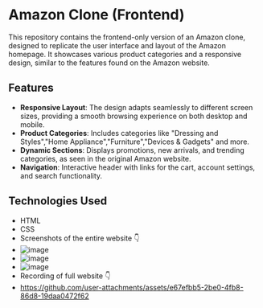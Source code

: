 # Amazon Clone (Frontend)

This repository contains the frontend-only version of an Amazon clone, designed to replicate the user interface and layout of the Amazon homepage. It showcases various product categories and a responsive design, similar to the features found on the Amazon website.

## Features

- **Responsive Layout**: The design adapts seamlessly to different screen sizes, providing a smooth browsing experience on both desktop and mobile.
- **Product Categories**: Includes categories like "Dressing and Styles","Home Appliance","Furniture","Devices & Gadgets" and more.
- **Dynamic Sections**: Displays promotions, new arrivals, and trending categories, as seen in the original Amazon website.
- **Navigation**: Interactive header with links for the cart, account settings, and search functionality.

## Technologies Used

- HTML
- CSS
- Screenshots of the entire website 👇
- ![image](https://github.com/user-attachments/assets/8b2b6155-16ed-48dc-ae59-1be5b6422259)
- ![image](https://github.com/user-attachments/assets/0f37bf68-556d-4098-b384-4657af040816)
- ![image](https://github.com/user-attachments/assets/1e3ed4af-090a-45bd-8e3d-8b275093dd8a)
- Recording of full website 👇
- https://github.com/user-attachments/assets/e67efbb5-2be0-4fb8-86d8-19daa0472f62



